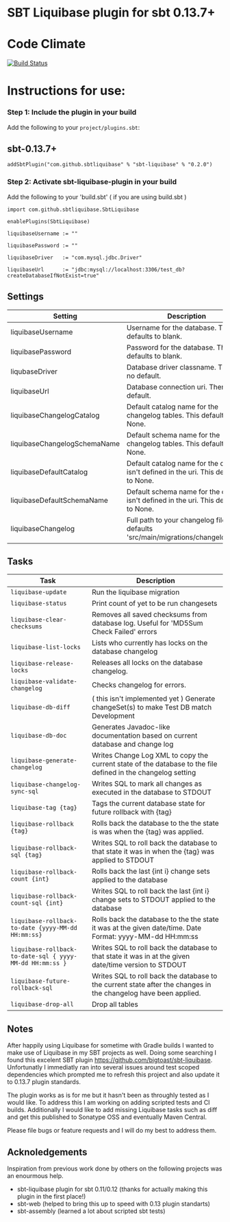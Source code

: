 SBT Liquibase plugin for sbt 0.13.7+
====================================

# Code Climate
[![Build Status](https://travis-ci.org/sbtliquibase/sbt-liquibase-plugin.svg)](https://travis-ci.org/sbtliquibase/sbt-liquibase-plugin)

# Instructions for use:
### Step 1: Include the plugin in your build

Add the following to your `project/plugins.sbt`:

## sbt-0.13.7+

    addSbtPlugin("com.github.sbtliquibase" % "sbt-liquibase" % "0.2.0")

### Step 2: Activate sbt-liquibase-plugin in your build

Add the following to your 'build.sbt' ( if you are using build.sbt )


    import com.github.sbtliquibase.SbtLiquibase
    
    enablePlugins(SbtLiquibase)
    
    liquibaseUsername := ""

    liquibasePassword := ""

    liquibaseDriver   := "com.mysql.jdbc.Driver"

    liquibaseUrl      := "jdbc:mysql://localhost:3306/test_db?createDatabaseIfNotExist=true"

## Settings

|Setting|Description|Example|
|-------|-----------|-------|
|liquibaseUsername|Username for the database. This defaults to blank.|`liquibaseUsername := "your_db_username"`|
|liquibasePassword|Password for the database. This defaults to blank.|`liquibasePassword := "secret"`|
|liqubaseDriver|Database driver classname. There is no default.|`liquibaseDriver := "com.mysql.jdbc.Driver"`|
|liquibaseUrl|Database connection uri. There is no default.|`liquibaseUrl := "jdbc:mysql://localhost:3306/mydb"`|
|liquibaseChangelogCatalog|Default catalog name for the changelog tables. This defaults to None.|`liquibaseChangelogCatalog := Some("my_catalog")`|
|liquibaseChangelogSchemaName|Default schema name for the changelog tables. This defaults to None.|`liquibaseChangelogSchemaName := Some("my_schema")`|
|liquibaseDefaultCatalog|Default catalog name for the db if it isn't defined in the uri. This defaults to None.|`liquibaseDefaultCatalog := Some("my_catalog")`|
|liquibaseDefaultSchemaName|Default schema name for the db if it isn't defined in the uri. This defaults to None.|`liquibaseDefaultSchemaName := Some("my_schema")`|
|liquibaseChangelog|Full path to your changelog file. This defaults 'src/main/migrations/changelog.xml'.|`liquibaseChangelog := "other/path/dbchanges.xml"`|

## Tasks

|Task|Description|
|----|-----------|
|`liquibase-update`|Run the liquibase migration|
|`liquibase-status`|Print count of yet to be run changesets|
|`liquibase-clear-checksums`|Removes all saved checksums from database log. Useful for 'MD5Sum Check Failed' errors|
|`liquibase-list-locks`|Lists who currently has locks on the database changelog|
|`liquibase-release-locks`|Releases all locks on the database changelog.|
|`liquibase-validate-changelog`|Checks changelog for errors.|
|`liquibase-db-diff`|( this isn't implemented yet ) Generate changeSet(s) to make Test DB match Development|
|`liquibase-db-doc`|Generates Javadoc-like documentation based on current database and change log|
|`liquibase-generate-changelog`|Writes Change Log XML to copy the current state of the database to the file defined in the changelog setting|
|`liquibase-changelog-sync-sql`|Writes SQL to mark all changes as executed in the database to STDOUT|
|`liquibase-tag {tag}`|Tags the current database state for future rollback with {tag}|
|`liquibase-rollback {tag}`|Rolls back the database to the the state is was when the {tag} was applied.|
|`liquibase-rollback-sql {tag}`|Writes SQL to roll back the database to that state it was in when the {tag} was applied to STDOUT|
|`liquibase-rollback-count {int}`|Rolls back the last {int i} change sets applied to the database|
|`liquibase-rollback-count-sql {int}`|Writes SQL to roll back the last {int i} change sets to STDOUT applied to the database|
|`liquibase-rollback-to-date {yyyy-MM-dd HH:mm:ss}`|Rolls back the database to the the state it was at the given date/time. Date Format: yyyy-MM-dd HH:mm:ss|
|`liquibase-rollback-to-date-sql { yyyy-MM-dd HH:mm:ss }`|Writes SQL to roll back the database to that state it was in at the given date/time version to STDOUT|
|`liquibase-future-rollback-sql`|Writes SQL to roll back the database to the current state after the changes in the changelog have been applied.|
|`liquibase-drop-all`|Drop all tables|

Notes
------------------
After happily using Liquibase for sometime with Gradle builds I wanted to make use of Liquibase in my SBT projects as well.  Doing some searching I found this excelent SBT plugin https://github.com/bigtoast/sbt-liquibase. Unfortunatly I immediatly ran into several issues around test scoped dependencies which prompted me to refresh this project and also update it to 0.13.7 plugin standards.

The plugin works as is for me but it hasn't been as throughly tested as I would like.  To address this I am working on adding scripted tests and CI builds.  Additionally I would like to add missing Liquibase tasks such as diff and get this published to Sonatype OSS and eventually Maven Central.

Please file bugs or feature requests and I will do my best to address them.

Acknoledgements
---------------
Inspiration from previous work done by others on the following projects was an enourmous help.
 * sbt-liquibase plugin for sbt 0.11/0.12 (thanks for actually making this plugin in the first place!)
 * sbt-web (helped to bring this up to speed with 0.13 plugin standarts)
 * sbt-assembly (learned a lot about scripted sbt tests)



